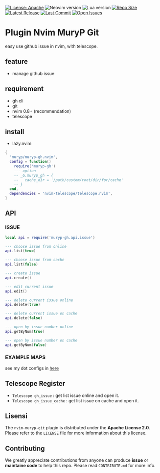 [![License: Apache](https://img.shields.io/badge/License-Apache-blue.svg)](https://opensource.org/licenses/Apache-2.0)
![Neovim version](https://img.shields.io/badge/Neovim-0.8.x-green.svg)
![Lua version](https://img.shields.io/badge/Lua-5.4-yellow.svg)
[![Repo Size](https://img.shields.io/github/repo-size/muryp/muryp-gh.nvim)](https://github.com/muryp/muryp-gh.nvim)
[![Latest Release](https://img.shields.io/github/release/muryp/muryp-gh.nvim)](https://github.com/muryp/muryp-gh.nvim/releases/latest)
[![Last Commit](https://img.shields.io/github/last-commit/muryp/muryp-gh.nvim)](https://github.com/muryp/muryp-gh.nvim/commits/master)
[![Open Issues](https://img.shields.io/github/issues/muryp/muryp-gh.nvim)](https://github.com/muryp/muryp-gh.nvim/issues)

# Plugin Nvim MuryP Git

easy use github issue in nvim, with telescope.

## feature

- manage github issue

## requirement

- gh cli
- git
- nvim 0.8+ (recommendation)
- telescope

## install

- lazy.nvim

```lua
{
  'muryp/muryp-gh.nvim',
  config = function()
    require('muryp-gh')
    --- option
    -- _G.muryp_gh = {
    --   cache_dir = '/path/custom/root/dir/for/cache'
    -- }
  end,
  dependencies = 'nvim-telescope/telescope.nvim',
}
```

## API

### ISSUE
```lua
local api = require('muryp-gh.api.issue')

--- choose issue from online
api.list(true)

--- choose issue from cache
api.list(false)

--- create issue
api.create()

--- edit current issue
api.edit()

--- delete current issue online
api.delete(true)

--- delete current issue on cache
api.delete(false)

--- open by issue number online
api.getByNum(true)

--- open by issue number on cache
api.getByNum(false)

```

### EXAMPLE MAPS

see my dot configs in [here](https://github.com/alifprihantoro/conf.nvim)

## Telescope Register

- `Telescope gh_issue` : get list issue online and open it.
- `Telescope gh_issue_cache` : get list issue on cache and open it.

## Lisensi

The `nvim-muryp-git` plugin is distributed under the **Apache License 2.0**. Please refer to the `LICENSE` file for more information about this license.

## Contributing

We greatly appreciate contributions from anyone can produce **issue** or **maintaine code** to help this repo. Please read `CONTRIBUTE.md` for more info.
